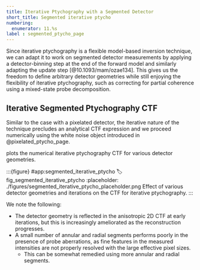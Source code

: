 ```yaml
---
title: Iterative Ptychography with a Segmented Detector
short_title: Segmented iterative ptycho
numbering:
  enumerator: 11.%s
label : segmented_ptycho_page
---
```


Since iterative ptychography is a flexible model-based inversion technique, we can adapt it to work on segmented detector measurements by applying a detector-binning step at the end of the forward model and similarly adapting the update step [@10.1093/mam/ozae134].
This gives us the freedom to define arbitrary detector geometries while still enjoying the flexibility of iterative ptychography, such as correcting for partial coherence using a mixed-state probe decomposition.

## Iterative Segmented Ptychography CTF

Similar to the case with a pixelated detector, the iterative nature of the technique precludes an analytical CTF expression and we proceed numerically using the white noise object introduced in @pixelated_ptycho_page.

[](#fig_segmented_iterative_ptycho) plots the numerical iterative ptychography CTF for various detector geometries.

:::{figure} #app:segmented_iterative_ptycho
:label: fig_segmented_iterative_ptycho
:placeholder: ./figures/segmented_iterative_ptycho_placeholder.png
Effect of various detector geometries and iterations on the CTF for iterative ptychography.
:::

We note the following:

- The detector geometry is reflected in the anisotropic 2D CTF at early iterations, but this is increasingly ameliorated as the reconstruction progresses.
- A small number of annular and radial segments performs poorly in the presence of probe aberrations, as fine features in the measured intensities are not properly resolved with the large effective pixel sizes.
  - This can be somewhat remedied using more annular and radial segments.
  